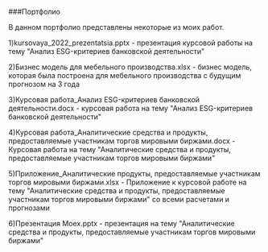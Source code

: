 ###Портфолио 

В данном портфолио представлены некоторые из моих работ. 

1)kursovaya_2022_prezentatsia.pptx - презентация курсовой работы на тему "Анализ ESG-критериев банковской деятельности"

2)Бизнес модель для мебельного производства.xlsx - бизнес модель, которая была построена для мебельного производства с будущим прогнозом на 3 года

3)Курсовая работа_Анализ ESG-критериев банковской деятельности.docx - курсовая работа на тему "Анализ ESG-критериев банковской деятельности"

4)Курсовая работа_Аналитические средства и продукты, предоставляемые участникам торгов мировыми биржами.docx - Курсовая работа на тему "Аналитические средства и продукты, предоставляемые участникам торгов мировыми биржами"

5)Приложение_Аналитические продукты, предоставляемые участникам торгов мировыми биржами.xlsx - Приложение к курсовой работе на тему "Аналитические средства и продукты, предоставляемые участникам торгов мировыми биржами" со всеми расчетами и прогнозами


6)Презентация Moex.pptx - презентация на тему "Аналитические средства и продукты, предоставляемые участникам торгов мировыми биржами"
